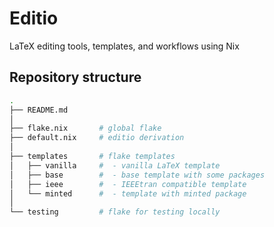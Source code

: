 # Editio
LaTeX editing tools, templates, and workflows using Nix

## Repository structure

```bash
.
├── README.md
│  
├── flake.nix       # global flake
├── default.nix     # editio derivation
│  
├── templates       # flake templates
│   ├── vanilla     #  - vanilla LaTeX template
│   ├── base        #  - base template with some packages
│   ├── ieee        #  - IEEEtran compatible template
│   └── minted      #  - template with minted package
│  
└── testing         # flake for testing locally
```

